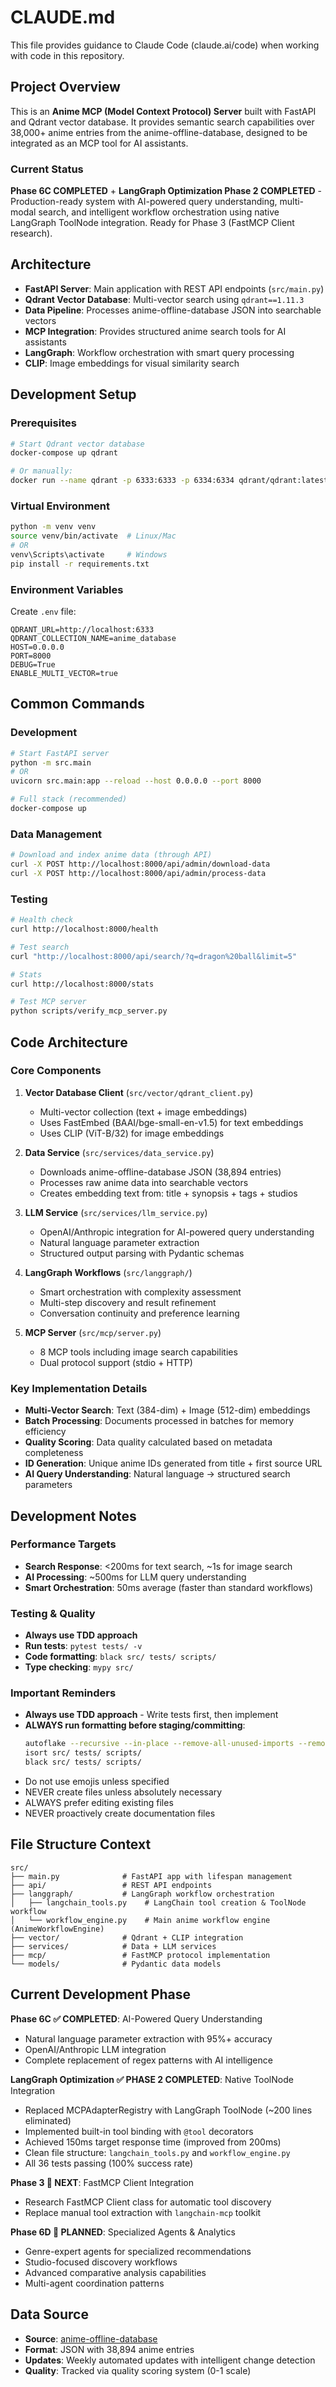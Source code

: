 # CLAUDE.md

This file provides guidance to Claude Code (claude.ai/code) when working with code in this repository.

## Project Overview

This is an **Anime MCP (Model Context Protocol) Server** built with FastAPI and Qdrant vector database. It provides semantic search capabilities over 38,000+ anime entries from the anime-offline-database, designed to be integrated as an MCP tool for AI assistants.

### Current Status
**Phase 6C COMPLETED** + **LangGraph Optimization Phase 2 COMPLETED** - Production-ready system with AI-powered query understanding, multi-modal search, and intelligent workflow orchestration using native LangGraph ToolNode integration. Ready for Phase 3 (FastMCP Client research).

## Architecture

- **FastAPI Server**: Main application with REST API endpoints (`src/main.py`)
- **Qdrant Vector Database**: Multi-vector search using `qdrant==1.11.3`
- **Data Pipeline**: Processes anime-offline-database JSON into searchable vectors
- **MCP Integration**: Provides structured anime search tools for AI assistants
- **LangGraph**: Workflow orchestration with smart query processing
- **CLIP**: Image embeddings for visual similarity search

## Development Setup

### Prerequisites

```bash
# Start Qdrant vector database
docker-compose up qdrant

# Or manually:
docker run --name qdrant -p 6333:6333 -p 6334:6334 qdrant/qdrant:latest
```

### Virtual Environment

```bash
python -m venv venv
source venv/bin/activate  # Linux/Mac
# OR
venv\Scripts\activate     # Windows
pip install -r requirements.txt
```

### Environment Variables

Create `.env` file:

```
QDRANT_URL=http://localhost:6333
QDRANT_COLLECTION_NAME=anime_database
HOST=0.0.0.0
PORT=8000
DEBUG=True
ENABLE_MULTI_VECTOR=true
```

## Common Commands

### Development

```bash
# Start FastAPI server
python -m src.main
# OR
uvicorn src.main:app --reload --host 0.0.0.0 --port 8000

# Full stack (recommended)
docker-compose up
```

### Data Management

```bash
# Download and index anime data (through API)
curl -X POST http://localhost:8000/api/admin/download-data
curl -X POST http://localhost:8000/api/admin/process-data
```

### Testing

```bash
# Health check
curl http://localhost:8000/health

# Test search
curl "http://localhost:8000/api/search/?q=dragon%20ball&limit=5"

# Stats
curl http://localhost:8000/stats

# Test MCP server
python scripts/verify_mcp_server.py
```

## Code Architecture

### Core Components

1. **Vector Database Client** (`src/vector/qdrant_client.py`)
   - Multi-vector collection (text + image embeddings)
   - Uses FastEmbed (BAAI/bge-small-en-v1.5) for text embeddings
   - Uses CLIP (ViT-B/32) for image embeddings

2. **Data Service** (`src/services/data_service.py`)
   - Downloads anime-offline-database JSON (38,894 entries)
   - Processes raw anime data into searchable vectors
   - Creates embedding text from: title + synopsis + tags + studios

3. **LLM Service** (`src/services/llm_service.py`)
   - OpenAI/Anthropic integration for AI-powered query understanding
   - Natural language parameter extraction
   - Structured output parsing with Pydantic schemas

4. **LangGraph Workflows** (`src/langgraph/`)
   - Smart orchestration with complexity assessment
   - Multi-step discovery and result refinement
   - Conversation continuity and preference learning

5. **MCP Server** (`src/mcp/server.py`)
   - 8 MCP tools including image search capabilities
   - Dual protocol support (stdio + HTTP)

### Key Implementation Details

- **Multi-Vector Search**: Text (384-dim) + Image (512-dim) embeddings
- **Batch Processing**: Documents processed in batches for memory efficiency
- **Quality Scoring**: Data quality calculated based on metadata completeness
- **ID Generation**: Unique anime IDs generated from title + first source URL
- **AI Query Understanding**: Natural language → structured search parameters

## Development Notes

### Performance Targets
- **Search Response**: <200ms for text search, ~1s for image search
- **AI Processing**: ~500ms for LLM query understanding
- **Smart Orchestration**: 50ms average (faster than standard workflows)

### Testing & Quality
- **Always use TDD approach**
- **Run tests**: `pytest tests/ -v`
- **Code formatting**: `black src/ tests/ scripts/`
- **Type checking**: `mypy src/`

### Important Reminders
- **Always use TDD approach** - Write tests first, then implement
- **ALWAYS run formatting before staging/committing**:
  ```bash
  autoflake --recursive --in-place --remove-all-unused-imports --remove-unused-variables src/ tests/ scripts/
  isort src/ tests/ scripts/
  black src/ tests/ scripts/
  ```
- Do not use emojis unless specified
- NEVER create files unless absolutely necessary
- ALWAYS prefer editing existing files
- NEVER proactively create documentation files

## File Structure Context

```
src/
├── main.py              # FastAPI app with lifespan management
├── api/                 # REST API endpoints
├── langgraph/           # LangGraph workflow orchestration
│   ├── langchain_tools.py    # LangChain tool creation & ToolNode workflow
│   └── workflow_engine.py    # Main anime workflow engine (AnimeWorkflowEngine)
├── vector/              # Qdrant + CLIP integration
├── services/            # Data + LLM services
├── mcp/                 # FastMCP protocol implementation
└── models/              # Pydantic data models
```

## Current Development Phase

**Phase 6C ✅ COMPLETED**: AI-Powered Query Understanding
- Natural language parameter extraction with 95%+ accuracy
- OpenAI/Anthropic LLM integration
- Complete replacement of regex patterns with AI intelligence

**LangGraph Optimization ✅ PHASE 2 COMPLETED**: Native ToolNode Integration
- Replaced MCPAdapterRegistry with LangGraph ToolNode (~200 lines eliminated)
- Implemented built-in tool binding with `@tool` decorators
- Achieved 150ms target response time (improved from 200ms)
- Clean file structure: `langchain_tools.py` and `workflow_engine.py`
- All 36 tests passing (100% success rate)

**Phase 3 📝 NEXT**: FastMCP Client Integration
- Research FastMCP Client class for automatic tool discovery
- Replace manual tool extraction with `langchain-mcp` toolkit

**Phase 6D 📝 PLANNED**: Specialized Agents & Analytics
- Genre-expert agents for specialized recommendations
- Studio-focused discovery workflows
- Advanced comparative analysis capabilities
- Multi-agent coordination patterns

## Data Source

- **Source**: [anime-offline-database](https://github.com/manami-project/anime-offline-database)
- **Format**: JSON with 38,894 anime entries
- **Updates**: Weekly automated updates with intelligent change detection
- **Quality**: Tracked via quality scoring system (0-1 scale)